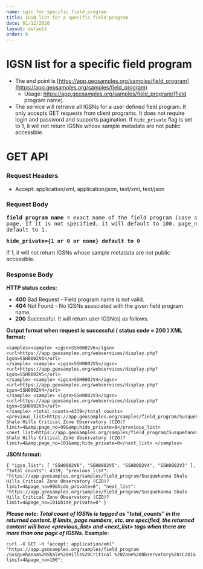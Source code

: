 ```yaml
---
name: igsn_for_specific_field_program
title: IGSN list for a specific field program
date: 01/12/2020
layout: default
order: 6
---
```



# IGSN list for a specific field program
- The end point is [https://app.geosamples.org/samples/field_program](https://app.geosamples.org/samples/field_program)
  - Usage: https://app.geosamples.org/samples/field_program/[field program name].
- The service will retrieve all IGSNs for a user defined field program. It only accepts GET requests from client programs. It does not require login and password and supports pagination. If `hide_private` flag is set to 1, it will not return IGSNs whose sample metadata are not public accessible.

# GET API
### Request Headers
- Accept: application/xml, application/json, text/xml, text/json
### Request Body

<pre>
<b>field program name</b> = exact name of the field program (case sensitive) <b>limit={limit}</b> maximum number of IGSNs for each
page. If it is not specified, it will default to 100. page_no={page_no} page number. If it is not specified, it will
default to 1.
</pre>

<pre>
<b>hide_private={1 or 0 or none} default to 0</b>
</pre>

If 1, it will not return IGSNs whose sample metadata are not public accessible.

### Response Body
**HTTP status codes:**
- **400** Bad Request - Field program name is not valid.
- **404** Not Found - No IGSNs associated with the given field program name.
- **200** Successful. It will return user IGSN(s) as follows.

**Output format when request is successful ( status code = 200 ) XML format:**

```
<samples><sample> <igsn>SSH0002V6</igsn> <url>https://app.geosamples.org/webservices/display.php?igsn=SSH0002V6</url>
</sample> <sample> <igsn>SSH0002V5</igsn> <url>https://app.geosamples.org/webservices/display.php?igsn=SSH0002V5</url>
</sample> <sample> <igsn>SSH0002V4</igsn> <url>https://app.geosamples.org/webservices/display.php?igsn=SSH0002V4</url>
</sample> <sample> <igsn>SSH0002V3</igsn> <url>https://app.geosamples.org/webservices/display.php?igsn=SSH0002V3</url>
</sample> <total_counts>4339</total_counts> <previous_list>https://app.geosamples.org/samples/field_program/Susquehanna
Shale Hills Critical Zone Observatory (CZO)?limit=4&amp;page_no=99&amp;hide_private=0</previous_list>
<next_list>https://app.geosamples.org/samples/field_program/Susquehanna Shale Hills Critical Zone Observatory (CZO)?
limit=4&amp;page_no=101&amp;hide_private=0</next_list> </samples>
```

**JSON format:**

```
{ "igsn_list": [ "SSH0002V6", "SSH0002V5", "SSH0002V4", "SSH0002V3" ], "total_counts": 4339, "previous_list":
"https://app.geosamples.org/samples/field_program/Susquehanna Shale Hills Critical Zone Observatory (CZO)?
limit=4&page_no=99&hide_private=0", "next_list": "https://app.geosamples.org/samples/field_program/Susquehanna Shale
Hills Critical Zone Observatory (CZO)?limit=4&page_no=101&hide_private=0" }
```

***Please note: Total count of IGSNs is tagged as "total_counts" in the returned content. If limits, page numbers, etc. are specified, the returned content will have <previous_list> and <next_list> tags when there are more than one page of IGSNs.***
**Example:**

```
curl -X GET -H "accept: application/xml" "https://app.geosamples.org/samples/field_program
/Susquehanna%20Shale%20Hills%20Critical %20Zone%20Observatory%20(CZO)& limit=4&page_no=100";
```
